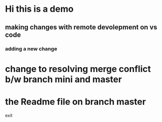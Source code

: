 # Hi this is a demo 
## making changes with remote devolepment on vs code 
### adding a new change

# change to resolving merge conflict b/w branch mini and master

# the Readme file on branch master
exit